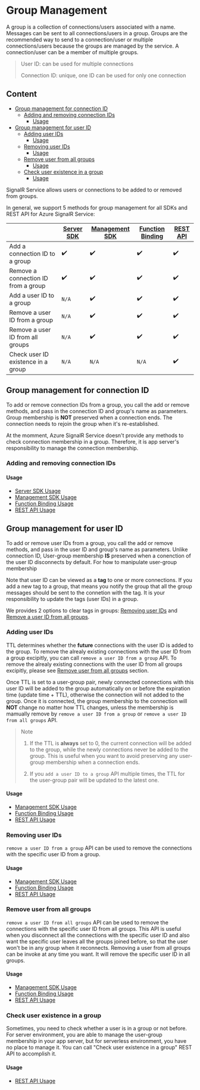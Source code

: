 # Group Management  <!-- omit in toc -->

A group is a collection of connections/users associated with a name. Messages can be sent to all connections/users in a group. Groups are the recommended way to send to a connection/user or multiple connections/users because the groups are managed by the service. A connection/user can be a member of multiple groups. 

> User ID: can be used for multiple connections
>
> Connection ID: unique, one ID can be used for only one connection 

## Content  <!-- omit in toc -->

- [Group management for connection ID](#group-management-for-connection-id)
  - [Adding and removing connection IDs](#adding-and-removing-connection-ids)
    - [Usage](#usage)
- [Group management for user ID](#group-management-for-user-id)
  - [Adding user IDs](#adding-user-ids)
    - [Usage](#usage-1)
  - [Removing user IDs](#removing-user-ids)
    - [Usage](#usage-2)
  - [Remove user from all groups](#remove-user-from-all-groups)
    - [Usage](#usage-3)
  - [Check user existence in a group](#check-user-existence-in-a-group)
    - [Usage](#usage-4)

SignalR Service allows users or connections to be added to or removed from groups.

In general, we support 5 methods for group management for all SDKs and REST API for Azure SignalR Service:

|  | [Server SDK](https://www.nuget.org/packages/Microsoft.Azure.SignalR/) | [Management SDK](https://www.nuget.org/packages/Microsoft.Azure.SignalR.Management) | [Function Binding](https://www.nuget.org/packages/Microsoft.Azure.WebJobs.Extensions.SignalRService) | [REST API](https://github.com/Azure/azure-signalr/blob/dev/docs/rest-api.md) |
| --- | --- | --- | --- | --- |
| Add a connection ID to a group | :heavy_check_mark: |  :heavy_check_mark: | :heavy_check_mark: | :heavy_check_mark: |
| Remove a connection ID from a group | :heavy_check_mark: | :heavy_check_mark: | :heavy_check_mark: | :heavy_check_mark: |
| Add a user ID to a group | `N/A` | :heavy_check_mark: | :heavy_check_mark: | :heavy_check_mark: |
| Remove a user ID from a group | `N/A` | :heavy_check_mark: | :heavy_check_mark: | :heavy_check_mark: |
| Remove a user ID from all groups | `N/A` |  :heavy_check_mark: | :heavy_check_mark: | :heavy_check_mark: |
| Check user ID existence in a group | `N/A` |  `N/A` | `N/A` | :heavy_check_mark: |

## Group management for connection ID

To add or remove connection IDs from a group, you call the add or remove methods, and pass in the connection ID and group's name as parameters. Group membership is **NOT** preserved when a connection ends. The connection needs to rejoin the group when it's re-established.

At the momment, Azure SignalR Service doesn't provide any methods to check connection membership in a group. Therefore, it is app server's responsibility to manage the connection membership.

### Adding and removing connection IDs

#### Usage

* [Server SDK Usage](https://docs.microsoft.com/en-us/aspnet/core/signalr/groups?view=aspnetcore-3.0#groups-in-signalr)
* [Management SDK Usage](../management-sdk-guide.md#iservicehubcontext)
* [Function Binding Usage](https://github.com/Azure/azure-functions-signalrservice-extension#using-the-signalr-output-binding)
* [REST API Usage](../rest-api.md)

## Group management for user ID

To add or remove user IDs from a group, you call the add or remove methods, and pass in the user ID and group's name as parameters. Unlike connection ID, User-group membership **IS** preserved when a conenction of the user ID disconnects by default. For how to manipulate user-group membership 

Note that user ID can be viewed as a **tag** to one or more connections. If you add a new tag to a group, that means you notify the group that all the group messages should be sent to the connetion with the tag. It is your responsibility to update the tags (user IDs) in a group.

We provides 2 options to clear tags in groups: [Removing user IDs](#removing-user-ids) and [Remove a user ID from all groups](#remove-user-from-all-groups).

### Adding user IDs

TTL determines whether the **future** connections with the user ID is added to the group. To remove the alrealy existing connections with the user ID from a group excipitly, you can call `remove a user ID from a group` API. To remove the alrealy existing connections with the user ID from all groups excipitly, please see [Remove user from all groups](#remove-user-from-all-groups) section.

Once TTL is set to a user-group pair, newly connected connections with this user ID will be added to the group automatically on or before the expiration time (update time + TTL), otherwise the connection will not added to the group. Once it is connected, the group membership to the connection will **NOT** change no matter how TTL changes, unless the membership is mamually remove by `remove a user ID from a group` or `remove a user ID from all groups` API.

> Note
> 
> 1. If the TTL is **always** set to 0, the current connection will be added to the group, while the newly connections never be added to the group. This is useful when you want to avoid preserving any user-group membership when a connection ends.
>
> 2. If you `add a user ID to a group` API multiple times, the TTL for the user-group pair will be updated to the latest one.

#### Usage

* [Management SDK Usage](../management-sdk-guide.md#iservicehubcontext)
* [Function Binding Usage](https://github.com/Azure/azure-functions-signalrservice-extension#using-the-signalr-output-binding)
* [REST API Usage](../rest-api.md#add-a-user-to-a-group)

### Removing user IDs

`remove a user ID from a group` API can be used to remove the connections with the specific user ID from a group.

#### Usage
* [Management SDK Usage](../management-sdk-guide.md#iservicehubcontext)
* [Function Binding Usage](https://github.com/Azure/azure-functions-signalrservice-extension#using-the-signalr-output-binding)
* [REST API Usage](../rest-api.md#remove-a-user-from-a-group)


### Remove user from all groups

`remove a user ID from all groups` API can be used to remove the connections with the specific user ID from all groups. This API is useful when you disconnect all the connections with the specific user ID and also want the specific user leaves all the groups joined before, so that the user won't be in any group when it reconnects. Removing a user from all groups can be invoke at any time you want. It will remove the specific user ID in all groups.

#### Usage
* [Management SDK Usage](../management-sdk-guide.md#iservicehubcontext)
* [Function Binding Usage](https://github.com/Azure/azure-functions-signalrservice-extension#using-the-signalr-output-binding)
* [REST API Usage](../rest-api.md#remove-a-user-from-all-groups)

### Check user existence in a group

Sometimes, you need to check whether a user is in a group or not before. For server environment, you are able to manage the user-group membership in your app server, but for serverless environment, you have no place to manage it. You can call "Check user existence in a group" REST API to accomplish it.

#### Usage
* [REST API Usage](../rest-api.md#check-user-existence-in-a-group)